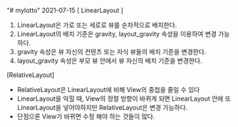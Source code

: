 "# mylotto" 
2021-07-15 
[ LinearLayout ]
1. LinearLayout은 가로 또는 세로로 뷰를 순차적으로 배치한다.
2. LinearLayout의 배치 기준은 gravity, layout_gravity 속성을 이용하여 변경 가능하다.
3. gravity 속성은 뷰 자신의 컨텐츠 또는 자식 뷰들의 배치 기준을 변경한다.
4. layout_gravity 속성은 부모 뷰 안에서 뷰 자신의 배치 기준을 변경한다.

[RelativeLayout]
 - RelativeLayout은 LinearLayout에 비해 View의 중첩을 줄일 수 있다
 - LinearLayout을 익힐 때, View의 정렬 방향이 바뀌게 되면 LinearLayout 안에 또 LinearLayout을 넣어야하지만 RelativeLayout은 변경 가능하다.
 - 단점으론 View가 바뀌면 수정 해야 하는 것들이 많다.
